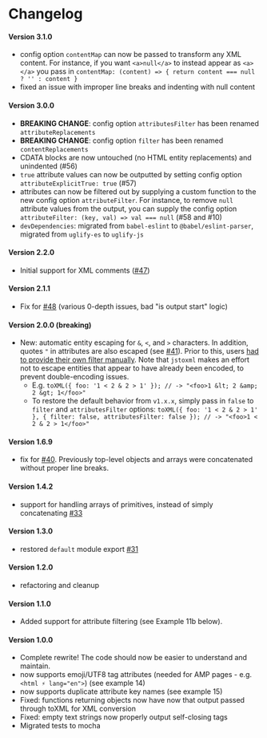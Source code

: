 # Changelog

#### Version 3.1.0

-   config option `contentMap` can now be passed to transform any XML content. For instance, if you want `<a>null</a>` to instead appear as `<a></a>` you pass in `contentMap: (content) => { return content === null ? '' : content }`
-   fixed an issue with improper line breaks and indenting with null content

#### Version 3.0.0

-   **BREAKING CHANGE**: config option `attributesFilter` has been renamed `attributeReplacements`
-   **BREAKING CHANGE**: config option `filter` has been renamed `contentReplacements`
-   CDATA blocks are now untouched (no HTML entity replacements) and unindented (#56)
-   `true` attribute values can now be outputted by setting config option `attributeExplicitTrue: true` (#57)
-   attributes can now be filtered out by supplying a custom function to the new config option `attributeFilter`. For instance, to remove `null` attribute values from the output, you can supply the config option `attributeFilter: (key, val) => val === null` (#58 and #10)
-   `devDependencies`: migrated from `babel-eslint` to `@babel/eslint-parser`, migrated from `uglify-es` to `uglify-js`

#### Version 2.2.0

-   Initial support for XML comments ([#47](https://github.com/davidcalhoun/jstoxml/issues/47))

#### Version 2.1.1

-   Fix for [#48](https://github.com/davidcalhoun/jstoxml/issues/48) (various 0-depth issues, bad "is output start" logic)

#### Version 2.0.0 (breaking)

-   New: automatic entity escaping for `&`, `<`, and `>` characters. In addition, quotes `"` in attributes are also escaped (see [#41](/../../issues/41)). Prior to this, users [had to provide their own filter manually](https://github.com/davidcalhoun/jstoxml/issues/4#issuecomment-19165730). Note that `jstoxml` makes an effort not to escape entities that appear to have already been encoded, to prevent double-encoding issues.
    -   E.g. `toXML({ foo: '1 < 2 & 2 > 1' }); // -> "<foo>1 &lt; 2 &amp; 2 &gt; 1</foo>"`
    -   To restore the default behavior from `v1.x.x`, simply pass in `false` to `filter` and `attributesFilter` options:
        `toXML({ foo: '1 < 2 & 2 > 1' }, { filter: false, attributesFilter: false }); // -> "<foo>1 < 2 & 2 > 1</foo>"`

#### Version 1.6.9

-   fix for [#40](https://github.com/davidcalhoun/jstoxml/issues/47). Previously top-level objects and arrays were concatenated without proper line breaks.

#### Version 1.4.2

-   support for handling arrays of primitives, instead of simply concatenating [#33](/../../issues/33)

#### Version 1.3.0

-   restored `default` module export [#31](/../../issues/31)

#### Version 1.2.0

-   refactoring and cleanup

#### Version 1.1.0

-   Added support for attribute filtering (see Example 11b below).

#### Version 1.0.0

-   Complete rewrite! The code should now be easier to understand and maintain.
-   now supports emoji/UTF8 tag attributes (needed for AMP pages - e.g. `<html ⚡ lang="en">`) (see example 14)
-   now supports duplicate attribute key names (see example 15)
-   Fixed: functions returning objects now have now that output passed through toXML for XML conversion
-   Fixed: empty text strings now properly output self-closing tags
-   Migrated tests to mocha
